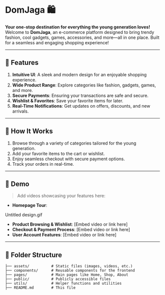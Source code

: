 # DomJaga 🛍️  
**Your one-stop destination for everything the young generation loves!**  
Welcome to **DomJaga**, an e-commerce platform designed to bring trendy fashion, cool gadgets, games, accessories, and more—all in one place. Built for a seamless and engaging shopping experience!  

---

## 🌟 Features  
1. **Intuitive UI**: A sleek and modern design for an enjoyable shopping experience.  
2. **Wide Product Range**: Explore categories like fashion, gadgets, games, and more.  
3. **Secure Payments**: Ensuring your transactions are safe and secure.  
4. **Wishlist & Favorites**: Save your favorite items for later.  
5. **Real-Time Notifications**: Get updates on offers, discounts, and new arrivals.  

---

## 🚀 How It Works  
1. Browse through a variety of categories tailored for the young generation.  
2. Add your favorite items to the cart or wishlist.  
3. Enjoy seamless checkout with secure payment options.  
4. Track your orders in real-time.  

---

## 🎥 Demo  
> Add videos showcasing your features here:  
- **Homepage Tour**:

Untitled design.gif

- **Product Browsing & Wishlist**: [Embed video or link here]  
- **Checkout & Payment Process**: [Embed video or link here]  
- **User Account Features**: [Embed video or link here]  

---

## 📂 Folder Structure  
```plaintext
├── assets/          # Static files (images, videos, etc.)
├── components/      # Reusable components for the frontend
├── pages/           # Main pages like Home, Shop, About
├── public/          # Publicly accessible files
├── utils/           # Helper functions and utilities
├── README.md        # This file

